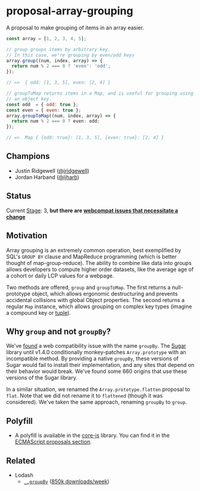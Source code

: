# proposal-array-grouping

A proposal to make grouping of items in an array easier.

```js
const array = [1, 2, 3, 4, 5];

// group groups items by arbitrary key.
// In this case, we're grouping by even/odd keys
array.group((num, index, array) => {
  return num % 2 === 0 ? 'even': 'odd';
});

// =>  { odd: [1, 3, 5], even: [2, 4] }

// groupToMap returns items in a Map, and is useful for grouping using
// an object key.
const odd  = { odd: true };
const even = { even: true };
array.groupToMap((num, index, array) => {
  return num % 2 === 0 ? even: odd;
});

// =>  Map { {odd: true}: [1, 3, 5], {even: true}: [2, 4] }
```

## Champions

- Justin Ridgewell ([@jridgewell](https://github.com/jridgewell))
- Jordan Harband ([@ljharb](https://github.com/ljharb))

## Status

Current [Stage](https://tc39.es/process-document/): 3, **but there are [webcompat issues that necessitate a change](https://github.com/tc39/proposal-array-grouping/issues/44)**

## Motivation

Array grouping is an extremely common operation, best exemplified by
SQL's `GROUP BY` clause and MapReduce programming (which is better
thought of map-group-reduce). The ability to combine like data into
groups allows developers to compute higher order datasets, like the
average age of a cohort or daily LCP values for a webpage.

Two methods are offered, `group` and `groupToMap`. The first returns a
null-prototype object, which allows ergonomic destructuring and prevents
accidental collisions with global Object properties. The second returns
a regular `Map` instance, which allows grouping on complex key types
(imagine a compound key or [tuple]).

## Why `group` and not `groupBy`?

We've [found][sugar-bug] a web compatibility issue with the name
`groupBy`. The [Sugar][sugar] library until v1.4.0 conditionally
monkey-patches `Array.prototype` with an incompatible method. By
providing a native `groupBy`, these versions of Sugar would fail to
install their implementation, and any sites that depend on their
behavior would break. We've found some 660 origins that use these
versions of the Sugar library.

In a similar situation, we renamed the `Array.prototype.flatten`
proposal to `flat`. Note that we did not rename it to `flattened`
(though it was considered). We've taken the same approach, renaming
`groupBy` to `group`.

## Polyfill

- A polyfill is available in the [core-js] library. You can find it in the [ECMAScript proposals section][core-js-section].

## Related

- Lodash
  - [`_.groupBy`][lodash] ([850k downloads/week][lodash-npm])

[tuple]: https://github.com/tc39/proposal-record-tuple
[core-js]: https://github.com/zloirock/core-js
[core-js-section]: https://github.com/zloirock/core-js#array-grouping
[lodash]: https://lodash.com/docs/4.17.15#groupBy
[lodash-npm]: https://www.npmjs.com/package/lodash.groupby
[sugar]: https://sugarjs.com/
[sugar-bug]: https://github.com/tc39/proposal-array-grouping/issues/37
